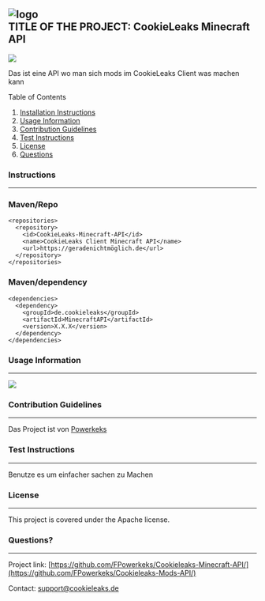 ![logo](https://cdn.discordapp.com/icons/1057956165633454110/5fc9c0c7d998f871139559a49beea1a4.webp?size=256)  
TITLE OF THE PROJECT: CookieLeaks Minecraft API
---------------------------------------------------------------------------------------------------------------------------------------------------------

![](https://img.shields.io/badge/License-Apache-blue.svg)

Das ist eine API wo man sich mods im CookieLeaks Client was machen kann

Table of Contents

1.  [Installation Instructions](#instructions)
2.  [Usage Information](#usage)
3.  [Contribution Guidelines](#contributing)
4.  [Test Instructions](#test)
5.  [License](#license)
6.  [Questions](#questions)

### Instructions

* * *
### Maven/Repo
```
<repositories>
  <repository>
    <id>CookieLeaks-Minecraft-API</id>
    <name>CookieLeaks Client Minecraft API</name>
    <url>https://geradenichtmöglich.de</url>
  </repository>
</repositories>

```


### Maven/dependency
```
<dependencies>
  <dependency>
    <groupId>de.cookieleaks</groupId>
    <artifactId>MinecraftAPI</artifactId>
    <version>X.X.X</version>
  </dependency>
</dependencies>
```



### Usage Information

* * *

![](https://camo.githubusercontent.com/6cbecd63a9a8f83ee186885c446938820ffa8304942a284ee6e1e2acb2bfd822/68747470733a2f2f696d672e736869656c64732e696f2f62616467652f6a6176612d2532334544384230302e7376673f7374796c653d666f722d7468652d6261646765266c6f676f3d6a617661266c6f676f436f6c6f723d7768697465)

### Contribution Guidelines

* * *

Das Project ist von [Powerkeks](https://github.com/FPowerkeks)

### Test Instructions

* * *

Benutze es um einfacher sachen zu Machen

### License

* * *

This project is covered under the Apache license.

### Questions?

* * *

Project link: [https://github.com/FPowerkeks/Cookieleaks-Minecraft-API/](https://github.com/FPowerkeks/Cookieleaks-Mods-API/)

Contact: [support@cookieleaks.de](mailto:support@cookieleaks.de)